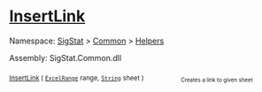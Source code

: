# [InsertLink](./ExcelHelper-100663996.md)

Namespace: [SigStat]() > [Common](./../../README.md) > [Helpers](./../README.md)

Assembly: SigStat.Common.dll

<sub>[InsertLink](./ExcelHelper-100663996.md) ( [`ExcelRange`](./ExcelHelper-100663996.md) range, [`String`](https://docs.microsoft.com/en-us/dotnet/api/System.String) sheet )</sub>&nbsp; &nbsp; &nbsp; &nbsp; &nbsp; &nbsp; &nbsp; &nbsp; &nbsp;<sub><sub>Creates a link to given sheet</sub></sub>
